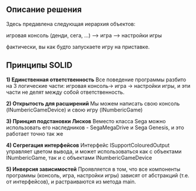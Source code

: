 ## Описание решения
Здесь предавлена следующая иерархия объектов: 

игровая консоль (денди, сега, ...) --> игра --> настройки игры

фактически, вы как будто запускаете игру на приставке.

## Принципы SOLID

**1) Единственная ответственность**
Все поведение программы разбито на 3 логические части: 
игровая консоль-> игра -> настройки игры,
и эти части не делят между собой ответственность.

**2) Открытость для расширений**
Мы можем написать свою консоль (INumbericGameDevice) и свою игру (INumbericGame)

**3) Принцип подстановки Лисков**
Веместо класса Sega можно использовать его наследников - SegaMegaDrive и Sega Genesis, и это работает точно так же

**4) Сегрегация интерфейсов**
Интерфейс  ISupportColouredOutput управляет цветом вывода, и может использоваться как с объектами INumbericGame, так и с объектами INumbericGameDevice

**5) Инверсия зависимостей** 
Проявляется в том, что все компоненты программы (консоль, игра, настройки игры) зависят от абстракций (т.е. от интерфейсов), и растраиваются из метода main.
